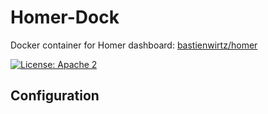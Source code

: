 # Homer-Dock
Docker container for Homer dashboard: [bastienwirtz/homer](https://github.com/bastienwirtz/homer)

<a href="https://opensource.org/licenses/Apache-2.0"><img alt="License: Apache 2" src="https://img.shields.io/badge/License-Apache%202.0-blue.svg"></a>

## Configuration
